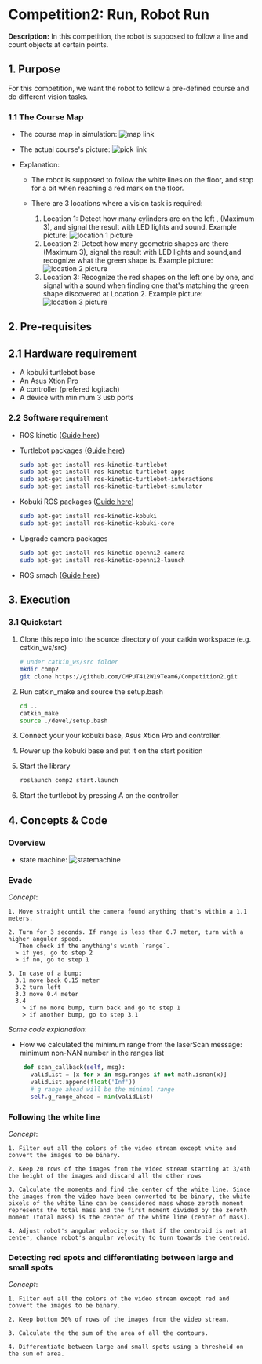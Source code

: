 # Competition2: Run, Robot Run

**Description:** In this competition, the robot is supposed to follow a line and count objects at certain points.

## 1. Purpose

For this competition, we want the robot to follow a pre-defined course and do different vision tasks. 

### 1.1 The Course Map

- The course map in simulation:
![map link](https://github.com/CMPUT412W19Team6/Competition2/blob/master/course_sim.png?s=200)

- The actual course's picture:
![pick link](https://github.com/CMPUT412W19Team6/Competition2/blob/master/course_pic.png?s=200)

- Explanation:
     - The robot is supposed to follow the white lines on the floor, and stop for a bit when reaching a red mark on the floor.
     - There are 3 locations where a vision task is required:
        
        1. Location 1: Detect how many cylinders are on the left , (Maximum 3), and signal the result with LED lights and sound. Example picture: ![location 1 picture](https://github.com/CMPUT412W19Team6/Competition2/blob/master/location1.png?s=200)
        2. Location 2: Detect how many geometric shapes are there (Maximum 3), signal the result with LED lights and sound,and recognize what the green shape is. Example picture: ![location 2 picture](https://github.com/CMPUT412W19Team6/Competition2/blob/master/location2.png?s=200)
        3. Location 3: Recognize the red shapes on the left one by one, and signal with a sound when finding one that's matching the green shape discovered at Location 2. Example picture: ![location 3 picture](https://github.com/CMPUT412W19Team6/Competition2/blob/master/location3.png?s=200)


## 2. Pre-requisites

## 2.1 Hardware requirement

- A kobuki turtlebot base
- An Asus Xtion Pro
- A controller (prefered logitach)
- A device with minimum 3 usb ports

### 2.2 Software requirement

- ROS kinetic ([Guide here](http://wiki.ros.org/kinetic/Installation/Ubuntu))

- Turtlebot packages ([Guide here](http://wiki.ros.org/action/show/Robots/TurtleBot?action=show&redirect=TurtleBot))

  ```bash
  sudo apt-get install ros-kinetic-turtlebot
  sudo apt-get install ros-kinetic-turtlebot-apps
  sudo apt-get install ros-kinetic-turtlebot-interactions
  sudo apt-get install ros-kinetic-turtlebot-simulator
  ```

- Kobuki ROS packages ([Guide here](https://wiki.ros.org/kobuki/Tutorials/Installation))

  ```bash
  sudo apt-get install ros-kinetic-kobuki
  sudo apt-get install ros-kinetic-kobuki-core
  ```

- Upgrade camera packages

  ```bash
  sudo apt-get install ros-kinetic-openni2-camera
  sudo apt-get install ros-kinetic-openni2-launch
  ```

- ROS smach ([Guide here](http://wiki.ros.org/smach))

## 3. Execution

### 3.1 Quickstart

1. Clone this repo into the source directory of your catkin workspace (e.g. catkin_ws/src)

   ```bash
   # under catkin_ws/src folder
   mkdir comp2
   git clone https://github.com/CMPUT412W19Team6/Competition2.git
   ```

2. Run catkin_make and source the setup.bash

   ```bash
   cd ..
   catkin_make
   source ./devel/setup.bash
   ```

3. Connect your your kobuki base, Asus Xtion Pro and controller.

4. Power up the kobuki base and put it on the start position

5. Start the library

   ```bash
   roslaunch comp2 start.launch
   ```

6. Start the turtlebot by pressing A on the controller


## 4. Concepts & Code

### Overview

- state machine:
  ![statemachine](https://github.com/CMPUT412W19Team6/Competition1/blob/master/statemachine.png?s=200)

### Evade

_Concept_:

    1. Move straight until the camera found anything that's within a 1.1 meters.

    2. Turn for 3 seconds. If range is less than 0.7 meter, turn with a higher anguler speed.
       Then check if the anything's winth `range`.
      > if yes, go to step 2
      > if no, go to step 1

    3. In case of a bump:
      3.1 move back 0.15 meter
      3.2 turn left
      3.3 move 0.4 meter
      3.4
        > if no more bump, turn back and go to step 1
        > if another bump, go to step 3.1


_Some code explanation_:

- How we calculated the minimum range from the laserScan message: minimum non-NAN number in the ranges list
  ```python
   def scan_callback(self, msg):
     validList = [x for x in msg.ranges if not math.isnan(x)]
     validList.append(float('Inf'))
     # g range ahead will be the minimal range
     self.g_range_ahead = min(validList)
  ```

### Following the white line

_Concept_:

    1. Filter out all the colors of the video stream except white and convert the images to be binary.

    2. Keep 20 rows of the images from the video stream starting at 3/4th the height of the images and discard all the other rows

    3. Calculate the moments and find the center of the white line. Since the images from the video have been converted to be binary, the white pixels of the white line can be considered mass whose zeroth moment represents the total mass and the first moment divided by the zeroth moment (total mass) is the center of the white line (center of mass).

    4. Adjust robot's angular velocity so that if the centroid is not at center, change robot's angular velocity to turn towards the centroid.
    
### Detecting red spots and differentiating between large and small spots

_Concept_:

    1. Filter out all the colors of the video stream except red and convert the images to be binary.

    2. Keep bottom 50% of rows of the images from the video stream.

    3. Calculate the the sum of the area of all the contours.

    4. Differentiate between large and small spots using a threshold on the sum of area.
      
